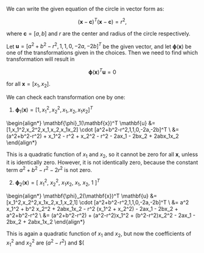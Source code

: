



We can write the given equation of the circle in vector form as: 

$$(\mathbf{x}-\mathbf{c})^T(\mathbf{x}-\mathbf{c})=r^2,$$ 

where $\mathbf{c}=[a,b]$ and $r$ are the center and radius of the circle respectively. 

Let $\mathbf{u}=[a^2+b^2-r^2,1,1,0,-2a,-2b]^T$ be the given vector, and let $\mathbf{\phi}(\mathbf{x})$ be one of the transformations given in the choices. Then we need to find which transformation will result in 

$$\mathbf{\phi}(\mathbf{x})^T \mathbf{u} = 0$$ 

for all $\mathbf{x}=[x_1,x_2]$. 

We can check each transformation one by one: 

1. $\mathbf{\phi}_1(\mathbf{x}) = [1,x_1^2,x_2^2,x_1,x_2,x_1x_2]^T$

\begin{align*}
\mathbf{\phi}_1(\mathbf{x})^T \mathbf{u} &= [1,x_1^2,x_2^2,x_1,x_2,x_1x_2] \cdot [a^2+b^2-r^2,1,1,0,-2a,-2b]^T \\
&= (a^2+b^2-r^2) + x_1^2 - r^2 + x_2^2 - r^2 - 2ax_1 - 2bx_2 + 2abx_1x_2
\end{align*}

This is a quadratic function of $x_1$ and $x_2$, so it cannot be zero for all $\mathbf{x}$, unless it is identically zero. However, it is not identically zero, because the constant term $a^2+b^2-r^2-2r^2$ is not zero.

2. $\mathbf{\phi}_2(\mathbf{x}) = [\ x_1^2,\ x_2^2,\ x_1x_2,\ x_1,\ x_2,\ 1\ ]^T$

\begin{align*}
\mathbf{\phi}_2(\mathbf{x})^T \mathbf{u} &= [x_1^2,x_2^2,x_1x_2,x_1,x_2,1] \cdot [a^2+b^2-r^2,1,1,0,-2a,-2b]^T \\
&= a^2 x_1^2 + b^2 x_2^2 + 2abx_1x_2 - r^2 (x_1^2 + x_2^2) - 2ax_1 - 2bx_2 + a^2+b^2-r^2 \\
&= (a^2+b^2-r^2) + (a^2-r^2)x_1^2 + (b^2-r^2)x_2^2 - 2ax_1 - 2bx_2 + 2abx_1x_2
\end{align*}

This is again a quadratic function of $x_1$ and $x_2$, but now the coefficients of $x_1^2$ and $x_2^2$ are $(a^2-r^2)$ and $(
